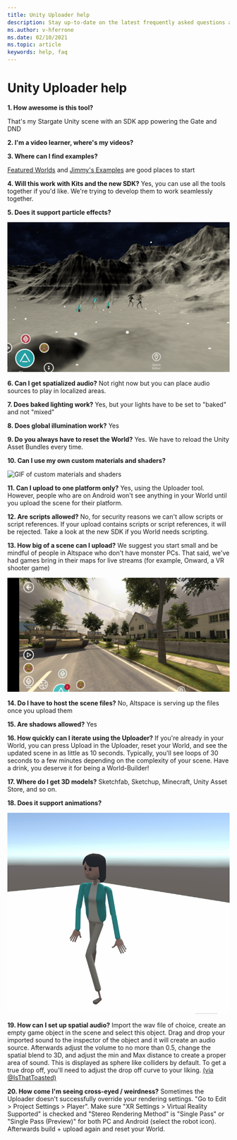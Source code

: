```yaml
---
title: Unity Uploader help
description: Stay up-to-date on the latest frequently asked questions and solutions for the AltspaceVR Unity Uploader.
ms.author: v-hferrone
ms.date: 02/10/2021
ms.topic: article
keywords: help, faq
---
```


# Unity Uploader help

**1. How awesome is this tool?**

<!-- Need video uploaded to Channel9 -->

That's my Stargate Unity scene with an SDK app powering the Gate and DND

**2. I'm a video learner, where's my videos?**

<!-- Need video uploaded to Channel9 -->

**3. Where can I find examples?**

[Featured Worlds](https://account.altvr.com/worlds/featured) and [Jimmy's Examples](https://account.altvr.com/worlds/1046572460192825569) are good places to start

**4. Will this work with Kits and the new SDK?**
Yes, you can use all the tools together if you'd like. We're trying to develop them to work seamlessly together.

**5. Does it support particle effects?**

![GIF of snow particle effects](images/uploader-faq-img-01.gif)

**6. Can I get spatialized audio?**
Not right now but you can place audio sources to play in localized areas. 

**7. Does baked lighting work?**
Yes, but your lights have to be set to "baked" and not "mixed"

**8. Does global illumination work?**
Yes

**9. Do you always have to reset the World?**
Yes. We have to reload the Unity Asset Bundles every time. 

**10. Can I use my own custom materials and shaders?**

![GIF of custom materials and shaders](images/uploader-faq-img-02.gif)

**11. Can I upload to one platform only?**
Yes, using the Uploader tool. However, people who are on Android won't see anything in your World until you upload the scene for their platform. 

**12. Are scripts allowed?**
No, for security reasons we can't allow scripts or script references. If your upload contains scripts or script references, it will be rejected. Take a look at the new SDK if you World needs scripting. 

**13. How big of a scene can I upload?**
We suggest you start small and be mindful of people in Altspace who don't have monster PCs. That said, we've had games bring in their maps for live streams (for example, Onward, a VR shooter game)

![Screenshot of VR game in AltspaceVR](images/uploader-faq-img-03.png)

**14. Do I have to host the scene files?**
No, Altspace is serving up the files once you upload them

**15. Are shadows allowed?**
Yes

**16. How quickly can I iterate using the Uploader?**
If you're already in your World, you can press Upload in the Uploader, reset your World, and see the updated scene in as little as 10 seconds. Typically, you'll see loops of 30 seconds to a few minutes depending on the complexity of your scene. Have a drink, you deserve it for being a World-Builder!

**17. Where do I get 3D models?**
Sketchfab, Sketchup, Minecraft, Unity Asset Store, and so on.

**18. Does it support animations?**

![GIF of custom animations running](images/uploader-faq-img-04.gif)

**19. How can I set up spatial audio?** 
Import the wav file of choice, create an empty game object in the scene and select this object. Drag and drop your imported sound to the inspector of the object and it will create an audio source. Afterwards adjust the volume to no more than 0.5, change the spatial blend to 3D, and adjust the min and Max distance to create a proper area of sound. This is displayed as sphere like colliders by default. To get a true drop off, you'll need to adjust the drop off curve to your liking. [(via @IsThatToasted)](https://www.youtube.com/watch?v=ktb2vAAwknw&list=PLGmYIROty-5bpzKQNK3mRMi4pmh_LinV4&t=642s&index=29)

**20. How come I'm seeing cross-eyed / weirdness?**
Sometimes the Uploader doesn't successfully override your rendering settings. "Go to Edit > Project Settings > Player". Make sure "XR Settings > Virtual Reality Supported" is checked and "Stereo Rendering Method" is "Single Pass" or "Single Pass (Preview)" for both PC and Android (select the robot icon). Afterwards build + upload again and reset your World. 